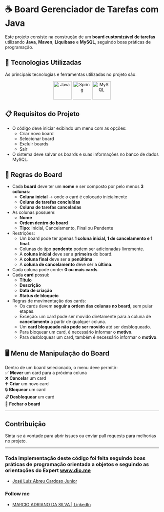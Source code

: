 # ☕ Board Gerenciador de Tarefas com Java

Este projeto consiste na construção de um **board customizável de tarefas** utilizando **Java**, **Maven**, **Liquibase** e **MySQL**, seguindo boas práticas de programação.  

## 🚀 Tecnologias Utilizadas

As principais tecnologias e ferramentas utilizadas no projeto são:  

<p align="center">
  <img src="https://cdn.jsdelivr.net/gh/devicons/devicon/icons/java/java-original.svg" alt="Java" width="60"/>  
  <img src="https://cdn.jsdelivr.net/gh/devicons/devicon/icons/spring/spring-original.svg" alt="Spring" width="60"/>  
  <img src="https://cdn.jsdelivr.net/gh/devicons/devicon/icons/mysql/mysql-original.svg" alt="MySQL" width="60"/>  
</p>

## 📋 Requisitos do Projeto

- O código deve iniciar exibindo um menu com as opções:  
  - Criar novo board  
  - Selecionar board  
  - Excluir boards  
  - Sair  
- O sistema deve salvar os boards e suas informações no banco de dados MySQL.  

## 🎯 Regras do Board

- Cada **board** deve ter um **nome** e ser composto por pelo menos **3 colunas**:  
  - **Coluna inicial** → onde o card é colocado inicialmente  
  - **Coluna de tarefas concluídas**  
  - **Coluna de tarefas canceladas**  
- As colunas possuem:  
  - **Nome**  
  - **Ordem dentro do board**  
  - **Tipo**: Inicial, Cancelamento, Final ou Pendente  
- Restrições:  
  - Um board pode ter apenas **1 coluna inicial, 1 de cancelamento e 1 final**.  
  - Colunas do tipo **pendente** podem ser adicionadas livremente.  
  - A **coluna inicial** deve ser a **primeira** do board.  
  - A **coluna final** deve ser a **penúltima**.  
  - A **coluna de cancelamento** deve ser a **última**.  
- Cada coluna pode conter **0 ou mais cards**.  
- Cada **card** possui:  
  - **Título**  
  - **Descrição**  
  - **Data de criação**  
  - **Status de bloqueio**  
- Regras de movimentação dos cards:  
  - Os cards devem **seguir a ordem das colunas no board**, sem pular etapas.  
  - Exceção: um card pode ser movido diretamente para a coluna de **cancelamento** a partir de qualquer coluna.  
  - Um **card bloqueado não pode ser movido** até ser desbloqueado.  
  - Para bloquear um card, é necessário informar o **motivo**.  
  - Para desbloquear um card, também é necessário informar o **motivo**.  

## 🖥️ Menu de Manipulação do Board

Dentro de um board selecionado, o menu deve permitir:  
✅ **Mover** um card para a próxima coluna  
❌ **Cancelar** um card  
➕ **Criar** um novo card  
🔒 **Bloquear** um card  
🔓 **Desbloquear** um card  
📌 **Fechar o board**  

---

## Contribuição

Sinta-se à vontade para abrir issues ou enviar pull requests para melhorias no projeto.

---


### Toda implementação deste código foi feita seguindo boas práticas de programação orientada a objetos e seguindo as orientações do Expert www.dio.me

- [José Luiz Abreu Cardoso Junior](https://www.linkedin.com/in/jos%C3%A9-luiz-abreu-cardoso-junior-18483872/)

### Follow me

- [MARCIO ADRIANO DA SILVA | LinkedIn](https://www.linkedin.com/in/mads1974/)



